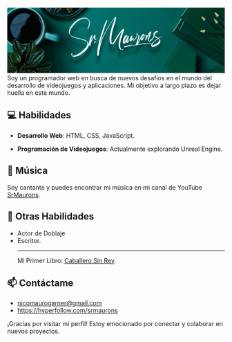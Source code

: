 ![Banner](https://github.com/SrDelegado/SrDelegado/blob/main/Banner.png?raw=true)
Soy un programador web en busca de nuevos desafíos en el mundo del desarrollo de videojuegos y aplicaciones. Mi objetivo a largo plazo es dejar huella en este mundo.

## 💻 Habilidades
- **Desarrollo Web**: HTML, CSS, JavaScript.

- **Programación de Videojuegos**: Actualmente explorando Unreal Engine.

## 🎵 Música
Soy cantante y puedes encontrar mi música en mi canal de YouTube [SrMaurons](https://www.youtube.com/@SrMaurons).


## 🌱 Otras Habilidades
- Actor de Doblaje
- Escritor.
   ___
  Mi Primer Libro: [Caballero Sin Rey](  https://www.amazon.es/Caballero-sin-Rey-Sr-Maurons/dp/B0DP1JYWYT/ref=sr_1_1?__mk_es_ES=%C3%85M%C3%85%C5%BD%C3%95%C3%91&crid=3BPR29XY2G051&dib=eyJ2IjoiMSJ9.v7QETPSuzF9eP6FS0L7SXKnUHf4iv47ixLtN0deEYC-FyECokuZbcKvXGWcaZD5IbTETYRiZ-F5KqQTbLi-Lzl6xjVrhso2wz-IFPuQo4Zgv3g_MJhVJu5ZTVmjO-uJ9oIAR-wyDXonTJHXCsYEx4HGgi35ghsgO2G2q_dqMeLJNhBhVzPw4jMffaT__NwmUNFd5F45dPEpSxixEYuWVeEeUm1zkrqsm5rbqWixeDVE.uuKLcwAn1x4_wttZda4z4o8g0ViFblg2btkSwIs5S1c&dib_tag=se&keywords=caballero+sin+rey&qid=1743701316&s=books&sprefix=caballero+sin+rey%2Cstripbooks%2C104&sr=1-1).


## 📫 Contáctame
- nicomaurogarner@gmail.com
- https://hyperfollow.com/srmaurons

¡Gracias por visitar mi perfil! Estoy emocionado por conectar y colaborar en nuevos proyectos.
